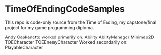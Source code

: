 # TimeOfEndingCodeSamples
This repo is code-only source from the Time of Ending, my capstone/final project for my game programming diploma.

Andy Caskanette worked primarily on:
Ability
AbilityManager
Minimap2D
TOECharacter
TOEEnemyCharacter
Worked secondarily on:
PlayableCharacter
